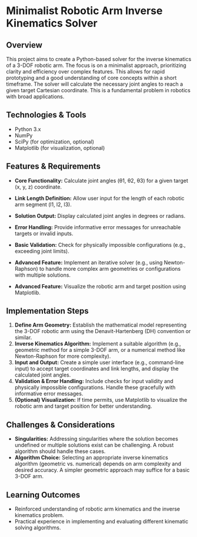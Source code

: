 # Minimalist Robotic Arm Inverse Kinematics Solver

## Overview
This project aims to create a Python-based solver for the inverse kinematics of a 3-DOF robotic arm.  The focus is on a minimalist approach, prioritizing clarity and efficiency over complex features.  This allows for rapid prototyping and a good understanding of core concepts within a short timeframe. The solver will calculate the necessary joint angles to reach a given target Cartesian coordinate. This is a fundamental problem in robotics with broad applications.

## Technologies & Tools
- Python 3.x
- NumPy
- SciPy (for optimization, optional)
- Matplotlib (for visualization, optional)

## Features & Requirements
- **Core Functionality:** Calculate joint angles (θ1, θ2, θ3) for a given target (x, y, z) coordinate.
- **Link Length Definition:** Allow user input for the length of each robotic arm segment (l1, l2, l3).
- **Solution Output:** Display calculated joint angles in degrees or radians.
- **Error Handling:**  Provide informative error messages for unreachable targets or invalid inputs.
- **Basic Validation:** Check for physically impossible configurations (e.g., exceeding joint limits).


- **Advanced Feature:** Implement an iterative solver (e.g., using Newton-Raphson) to handle more complex arm geometries or configurations with multiple solutions.
- **Advanced Feature:** Visualize the robotic arm and target position using Matplotlib.

## Implementation Steps
1. **Define Arm Geometry:**  Establish the mathematical model representing the 3-DOF robotic arm using the Denavit-Hartenberg (DH) convention or similar.
2. **Inverse Kinematics Algorithm:** Implement a suitable algorithm (e.g., geometric method for a simple 3-DOF arm, or a numerical method like Newton-Raphson for more complexity).
3. **Input and Output:** Create a simple user interface (e.g., command-line input) to accept target coordinates and link lengths, and display the calculated joint angles.
4. **Validation & Error Handling:** Include checks for input validity and physically impossible configurations.  Handle these gracefully with informative error messages.
5. **(Optional) Visualization:** If time permits, use Matplotlib to visualize the robotic arm and target position for better understanding.

## Challenges & Considerations
- **Singularities:**  Addressing singularities where the solution becomes undefined or multiple solutions exist can be challenging. A robust algorithm should handle these cases.
- **Algorithm Choice:** Selecting an appropriate inverse kinematics algorithm (geometric vs. numerical) depends on arm complexity and desired accuracy.  A simpler geometric approach may suffice for a basic 3-DOF arm.


## Learning Outcomes
- Reinforced understanding of robotic arm kinematics and the inverse kinematics problem.
- Practical experience in implementing and evaluating different kinematic solving algorithms.

